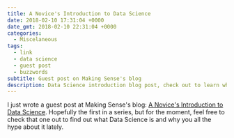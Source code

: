 ```yaml
---
title: A Novice's Introduction to Data Science
date: 2018-02-10 17:31:04 +0000
date_gmt: 2018-02-10 22:31:04 +0000
categories:
  - Miscelaneous
tags:
  - link
  - data science
  - guest post
  - buzzwords
subtitle: Guest post on Making Sense's blog
description: Data Science introduction blog post, check out to learn why it's popular.
---
```



I just wrote a guest post at Making Sense's blog: [A Novice's Introduction to Data Science](https://blog.makingsense.com/2018/02/a-novices-introduction-to-data-science/). Hopefully the first in a series, but for the moment, feel free to check that one out to find out what Data Science is and why you all the hype about it lately.
